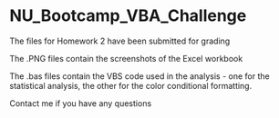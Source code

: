 # NU_Bootcamp_VBA_Challenge

The files for Homework 2 have been submitted for grading


The .PNG files contain the screenshots of the Excel workbook


The .bas files contain the VBS code used in the analysis - one for the statistical analysis, the other for the color conditional formatting.


Contact me if you have any questions
